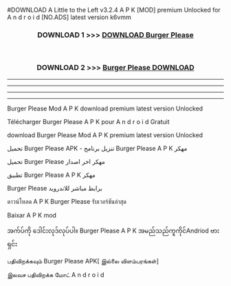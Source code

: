 #DOWNLOAD A Little to the Left v3.2.4 A P K [MOD] premium Unlocked for A n d r o i d [NO.ADS] latest version k6vmm 



<div align="center">

<h3>DOWNLOAD 1 >>> <a href="https://downloadmod1.web.app/?judul=Burger Please ">DOWNLOAD Burger Please </a></h3><br>

<h3>DOWNLOAD 2 >>> <a href="https://downloadmod1.web.app/?judul=Burger Please ">Burger Please  DOWNLOAD </a></h3>

</div>


----------------------------------------------------------

----------------------------------------------------------

----------------------------------------------------------

----------------------------------------------------------


Burger Please  Mod A P K download premium latest version Unlocked

Télécharger Burger Please  A P K pour A n d r o i d Gratuit

download Burger Please  Mod A P K premium latest version Unlocked

تحميل Burger Please  APK - تنزيل برنامج Burger Please  A P K مهكر

تحميل Burger Please  مهكر اخر اصدار

تطبيق Burger Please  A P K مهكر

Burger Please  برابط مباشر للاندرويد

ดาวน์โหลด A P K Burger Please  รับเวอร์ชันล่าสุด

Baixar A P K mod

အက်ပ်ကို ဒေါင်းလုဒ်လုပ်ပါ။ Burger Please  A P K အမည်သည်ကူကိုင်Andriod ဗားရှင်း

பதிவிறக்கவும் Burger Please  APK[ இல்லை விளம்பரங்கள்] 
 
இலவச பதிவிறக்க மோட் A n d r o i d



